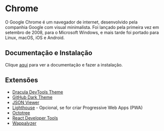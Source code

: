 # Chrome

O Google Chrome é um navegador de internet, desenvolvido pela companhia Google com visual minimalista. Foi lançado pela primeira vez em setembro de 2008, para o Microsoft Windows, e mais tarde foi portado para Linux, macOS, iOS e Android.

## Documentação e Instalação

Clique [aqui](https://www.google.com/chrome) para ver a documentação e fazer a instalação.

## Extensões

- [Dracula DevTools Theme](extensions/dracula-devtools-theme.md)
- [GitHub Dark Theme](extensions/github-dark-theme.md)
- [JSON Viewer](extensions/json-viewer.md)
- [Lighthouse](extensions/lighthouse.md) - Opcional, se for criar Progressive Web Apps (PWA)
- [Octotree](extensions/octotree.md)
- [React Developer Tools](extensions/react-developer-tools.md)
- [Wappalyzer](extensions/wappalyzer.md)